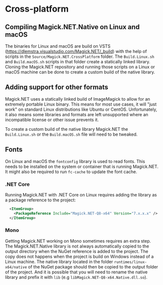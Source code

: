 # Cross-platform

## Compiling Magick.NET.Native on Linux and macOS

The binaries for Linux and macOS are build on VSTS (https://dlemstra.visualstudio.com/Magick.NET/_build) with the help of scripts in
the `Source/Magick.NET.CrossPlatform` folder. The `Build.Linux.sh` and `Build.macOS.sh` scripts in that folder create a statically linked
 library. Cloning the Magick.NET repository and running those scripts on a Linux or macOS machine can be done to create a custom build of
 the native library.

## Adding support for other formats

Magick.NET uses a statically linked build of ImageMagick to allow for an extremely portable Linux binary. This means for most use cases,
it will "just work" on standard Linux distributions like Ubuntu or CentOS. Unfortunately, it also means some libraries and formats are
left unsupported where an incompatible license or other issue prevents it.

To create a custom build of the native library Magick.NET the `Build.Linux.sh` or the `Build.macOS.sh` file will need to be tweaked.

## Fonts

On Linux and macOS the `fontconfig` library is used to read fonts. This needs to be installed on the system or container that is running 
Magick.NET. It might also be required to run `fc-cache` to update the font cache.

### .NET Core

Running Magick.NET with .NET Core on Linux requires adding the library as a package reference to the project:

```xml
  <ItemGroup>
    <PackageReference Include="Magick.NET-Q8-x64" Version="7.x.x.x" />
  </ItemGroup>
```

### Mono

Getting Magick.NET working on Mono sometimes requires an extra step. The Magick.NET.Native library is not always automatically copied
to the output directory when the NuGet reference is added to the project. The copy does not happens when the project is build on Windows
instead of a Linux machine. The native library located in the folder `runtimes/linux-x64/native` of the NuGet package should then be
copied to the output folder of the project. And it is possible that you will need to rename the native library and prefix it with
`lib` (e.g `libMagick.NET-Q8-x64.Native.dll.so`).

